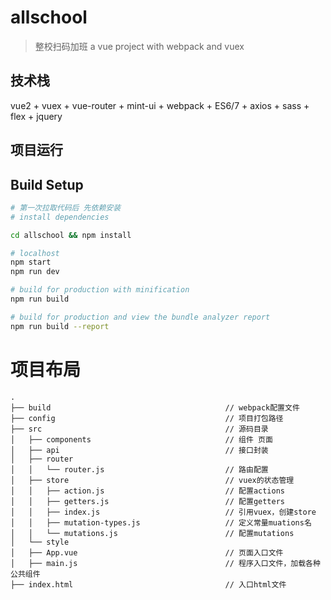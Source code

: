 # allschool

> 整校扫码加班
> a vue project with webpack and vuex



## 技术栈

vue2 + vuex + vue-router + mint-ui + webpack + ES6/7 + axios + sass + flex + jquery


## 项目运行

## Build Setup


``` bash
# 第一次拉取代码后 先依赖安装
# install dependencies

cd allschool && npm install

# localhost
npm start
npm run dev

# build for production with minification
npm run build

# build for production and view the bundle analyzer report
npm run build --report
```


# 项目布局

```
.
├── build                                       // webpack配置文件
├── config                                      // 项目打包路径
├── src                                         // 源码目录
│   ├── components                              // 组件 页面
│   ├── api                                     // 接口封装
│   ├── router
│   │   └── router.js                           // 路由配置
│   ├── store                                   // vuex的状态管理
│   │   ├── action.js                           // 配置actions
│   │   ├── getters.js                          // 配置getters
│   │   ├── index.js                            // 引用vuex，创建store
│   │   ├── mutation-types.js                   // 定义常量muations名
│   │   └── mutations.js                        // 配置mutations
│   └── style
│   ├── App.vue                                 // 页面入口文件
│   ├── main.js                                 // 程序入口文件，加载各种公共组件
├── index.html                                  // 入口html文件

